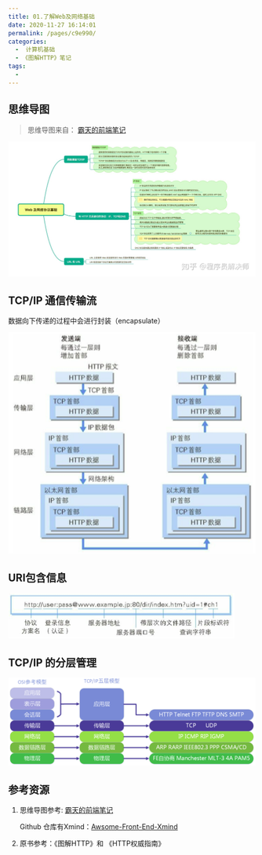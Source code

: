 ```yaml
---
title: 01.了解Web及网络基础
date: 2020-11-27 16:14:01
permalink: /pages/c9e990/
categories: 
  -  计算机基础
  - 《图解HTTP》笔记
tags: 
  - 
---
```


## 思维导图

> 思维导图来自： [霸天的前端笔记](https://www.zhihu.com/column/c_57862727)

![img](./assets/img/v2-caf84e011f52f18e72adb7f3e6ca20b8_r.jpg)

## TCP/IP 通信传输流

数据向下传递的过程中会进行封装（encapsulate）

![image-20201127222210949](./assets/img/image-20201127222210949.png)

## URI包含信息

<img src="./assets/img/image-20201127222801052.png" alt="image-20201127222801052" style="zoom:100%;margin:0" />

## TCP/IP 的分层管理

![image-20201130110239290](./assets/img/image-20201130110239290.png)

## 参考资源

1. 思维导图参考:  [霸天的前端笔记](https://www.zhihu.com/column/c_57862727)

   Github 仓库有Xmind：[Awsome-Front-End-Xmind](https://github.com/bailinlin/Awsome-Front-End-Xmind)

2. 原书参考：《图解HTTP》和 《HTTP权威指南》